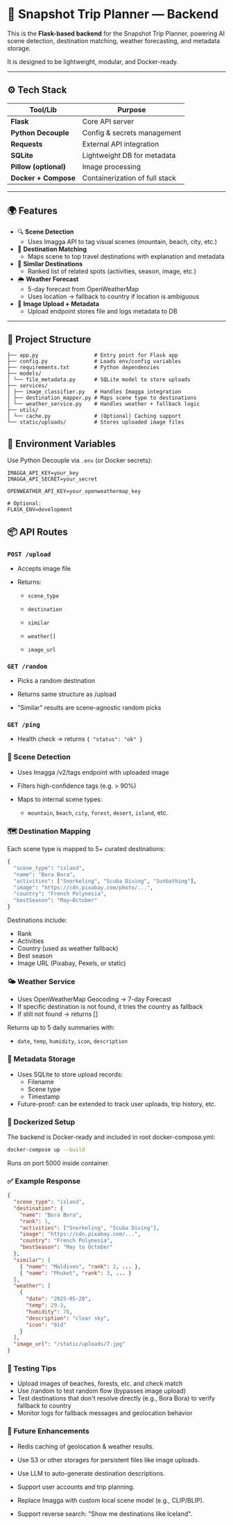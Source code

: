 # 🚀 Snapshot Trip Planner — Backend

This is the **Flask-based backend** for the Snapshot Trip Planner, powering AI scene detection, destination matching, weather forecasting, and metadata storage.

It is designed to be lightweight, modular, and Docker-ready.

---

## ⚙️ Tech Stack

| Tool/Lib              | Purpose                        |
| --------------------- | ------------------------------ |
| **Flask**             | Core API server                |
| **Python Decouple**   | Config & secrets management    |
| **Requests**          | External API integration       |
| **SQLite**            | Lightweight DB for metadata    |
| **Pillow (optional)** | Image processing               |
| **Docker + Compose**  | Containerization of full stack |

---

## 🌍 Features

-   🔍 **Scene Detection**
    -   Uses Imagga API to tag visual scenes (mountain, beach, city, etc.)
-   🎯 **Destination Matching**
    -   Maps scene to top travel destinations with explanation and metadata
-   🔁 **Similar Destinations**
    -   Ranked list of related spots (activities, season, image, etc.)
-   🌦️ **Weather Forecast**
    -   5-day forecast from OpenWeatherMap
    -   Uses location → fallback to country if location is ambiguous
-   📸 **Image Upload + Metadata**
    -   Upload endpoint stores file and logs metadata to DB

---

## 📁 Project Structure

```
├── app.py                  # Entry point for Flask app
├── config.py               # Loads env/config variables
├── requirements.txt        # Python dependencies
├── models/
│ └── file_metadata.py      # SQLite model to store uploads
├── services/
│ ├── image_classifier.py   # Handles Imagga integration
│ ├── destination_mapper.py # Maps scene type to destinations
│ └── weather_service.py    # Handles weather + fallback logic
├── utils/
│ └── cache.py              # (Optional) Caching support
└── static/uploads/         # Stores uploaded image files
```

## 🔌 Environment Variables

Use Python Decouple via `.env` (or Docker secrets):

```env
IMAGGA_API_KEY=your_key
IMAGGA_API_SECRET=your_secret

OPENWEATHER_API_KEY=your_openweathermap_key

# Optional:
FLASK_ENV=development
```

## 📦 API Routes

### `POST /upload`

-   Accepts image file
-   Returns:

    -   `scene_type`

    -   `destination`

    -   `similar`

    -   `weather[]`

    -   `image_url`

### `GET /random`

-   Picks a random destination

-   Returns same structure as /upload

-   "Similar" results are scene-agnostic random picks

### `GET /ping`

-   Health check → returns `{ "status": "ok" }`

### 📸 Scene Detection

-   Uses Imagga /v2/tags endpoint with uploaded image

-   Filters high-confidence tags (e.g. > 90%)

-   Maps to internal scene types:

    -   `mountain`, `beach`, `city`, `forest`, `desert`, `island`, etc.

### 🗺️ Destination Mapping

Each scene type is mapped to 5+ curated destinations:

```python
{
  "scene_type": "island",
  "name": "Bora Bora",
  "activities": ["Snorkeling", "Scuba Diving", "Sunbathing"],
  "image": "https://cdn.pixabay.com/photo/...",
  "country": "French Polynesia",
  "bestSeason": "May–October"
}
```

Destinations include:

-   Rank
-   Activities
-   Country (used as weather fallback)
-   Best season
-   Image URL (Pixabay, Pexels, or static)

### 🌤️ Weather Service

-   Uses OpenWeatherMap Geocoding → 7-day Forecast
-   If specific destination is not found, it tries the country as fallback
-   If still not found → returns []

Returns up to 5 daily summaries with:

-   `date`, `temp`, `humidity`, `icon`, `description`

### 💾 Metadata Storage

-   Uses SQLite to store upload records:
    -   Filename
    -   Scene type
    -   Timestamp
-   Future-proof: can be extended to track user uploads, trip history, etc.

### 🐳 Dockerized Setup

The backend is Docker-ready and included in root docker-compose.yml:

```bash
docker-compose up --build
```

Runs on port 5000 inside container.

### ✅ Example Response

```json
{
  "scene_type": "island",
  "destination": {
    "name": "Bora Bora",
    "rank": 1,
    "activities": ["Snorkeling", "Scuba Diving"],
    "image": "https://cdn.pixabay.com/...",
    "country": "French Polynesia",
    "bestSeason": "May to October"
  },
  "similar": [
    { "name": "Maldives", "rank": 2, ... },
    { "name": "Phuket", "rank": 3, ... }
  ],
  "weather": [
    {
      "date": "2025-05-20",
      "temp": 29.3,
      "humidity": 78,
      "description": "clear sky",
      "icon": "01d"
    }
  ],
  "image_url": "/static/uploads/7.jpg"
}
```

### 🧪 Testing Tips

-   Upload images of beaches, forests, etc. and check match
-   Use /random to test random flow (bypasses image upload)
-   Test destinations that don't resolve directly (e.g., Bora Bora) to verify fallback to country
-   Monitor logs for fallback messages and geolocation behavior

### 🧱 Future Enhancements

-   Redis caching of geolocation & weather results.
-   Use S3 or other storages for persistent files like image uploads.

-   Use LLM to auto-generate destination descriptions.

-   Support user accounts and trip planning.

-   Replace Imagga with custom local scene model (e.g., CLIP/BLIP).

-   Support reverse search: "Show me destinations like Iceland".
